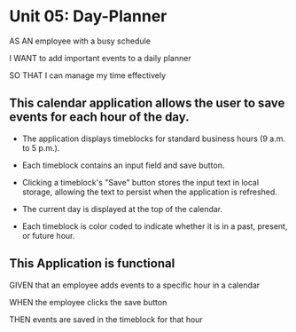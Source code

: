 # Unit 05: Day-Planner

AS AN employee with a busy schedule

I WANT to add important events to a daily planner

SO THAT I can manage my time effectively 

## This calendar application allows the user to save events for each hour of the day. 

* The application displays timeblocks for standard business hours (9 a.m. to 5 p.m.).

* Each timeblock contains an input field and save button.

* Clicking a timeblock's "Save" button stores the input text in local storage, allowing the text to persist when the application is refreshed.

* The current day is displayed at the top of the calendar.

* Each timeblock is color coded to indicate whether it is in a past, present, or future hour.

## This Application is functional

GIVEN that an employee adds events to a specific hour in a calendar

WHEN the employee clicks the save button

THEN events are saved in the timeblock for that hour
```